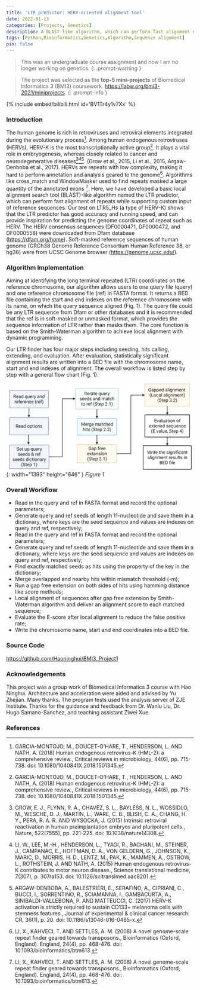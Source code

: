 ```yaml
---
title: 'LTR predictor: HERV-oriented alignment tool'
date: 2022-01-13
categories: [Projects, Genetics]
description: A BLAST-like algorithm, which can perform fast alignment of repeats while supporting custom input of reference sequences.
tags: [Python,Bioinformatics,Genetics,Algorithm,Sequence alignment]
pin: false
---
```


> This was an undergraduate course assignment and now I am no longer working on genetics.
{: .prompt-warning }

> The project was selected as the **top-5 mini-projects** of Biomedical Informatics 3 (BMI3) coursework. <https://labw.org/bmi3-2021/miniprojects>.
{: .prompt-info }


{% include embed/bilibili.html id='BV1Tr4y1v7Xx' %}

### Introduction
The human genome is rich in retroviruses and retroviral elements integrated during the evolutionary process[^f1]. Among human endogenous retroviruses (HERVs), HERV-K is the most transcriptionally active group[^f1]. It plays a vital role in embryogenesis, whereas closely related to cancer and neurodegenerative diseases[^f2][^f3][^f4].  (Grow et al., 2015, Li et al., 2015, Argaw-Denboba et al., 2017). HERVs are repeats with low complexity, making it hard to perform annotation and analysis geared to the genome[^f5]. Algorithms like cross_match and WindowMasker used to find repeats masked a large quantity of the annotated exons [^f5]. Here, we have developed a basic local alignment search tool (BLAST)-like algorithm named the LTR predictor, which can perform fast alignment of repeats while supporting custom input of reference sequences. Our test on LTR5_Hs (a type of HERV-K) shows that the LTR predictor has good accuracy and running speed, and can provide inspiration for predicting the genome coordinates of repeat such as HERV.
The HERV consensus sequences (DF0000471, DF0000472, and DF0000558) were downloaded from Dfam database (<https://dfam.org/home>). Soft-masked reference sequences of human genome (GRCh38 Genome Reference Consortium Human Reference 38, or hg38) were from UCSC Genome browser (<https://genome.ucsc.edu/>).

### Algorithm Implementation
Aiming at identifying the long terminal repeated (LTR) coordinates on the reference chromosome, our algorithm allows users to one query file (query) and one reference chromosome file (ref) in FASTA format. It returns a BED file containing the start and end indexes on the reference chromosome with its name, on which the query sequence aligned (Fig. 1). The query file could be any LTR sequence from Dfam or other databases and it is recommended that the ref is in soft-masked or unmasked format, which provides the sequence information of LTR rather than masks them. The core function is based on the Smith-Waterman algorithm to achieve local alignment with dynamic programming.

Our LTR finder has four major steps including seeding, hits calling, extending, and evaluation. After evaluation, statistically significant alignment results are written into a BED file with the chromosome name, start and end indexes of alignment. The overall workflow is listed step by step with a general flow chart (Fig. 1).


![Fig1](/assets/img/Picture1.png){: width="1393" height="646" }
_Figure 1_

### Overall Workflow
- Read in the query and ref in FASTA format and record the optional parameters;
- Generate query and ref seeds of length 11-nucleotide and save them in a dictionary, where keys are the seed sequence and values are indexes on query and ref, respectively;
- Read in the query and ref in FASTA format and record the optional parameters;
- Generate query and ref seeds of length 11-nucleotide and save them in a dictionary, where keys are the seed sequence and values are indexes on query and ref, respectively;
- Find exactly matched seeds as hits using the property of the key in the dictionary;
- Merge overlapped and nearby hits within mismatch threshold (-m);
- Run a gap free extension on both sides of hits using hamming distance like score methods;
- Local alignment of sequences after gap free extension by Smith-Waterman algorithm and deliver an alignment score to each matched sequence;
- Evaluate the E-score after local alignment to reduce the false positive rate;
- Write the chromosome name, start and end coordinates into a BED file.


### Source Code
<https://github.com/Haoninghui/BMI3_Project1>

### Acknowledgements
This project was a group work of Biomedical Informatics 3 course with Hao Ninghui. Architecture and acceleration were aided and advised by Yu Zhejian. Many thanks.
The program tests used the analysis server of ZJE Institute. Thanks for the guidance and feedback from Dr. Wanlu Liu, Dr. Hugo Samano-Sanchez, and teaching assistant Ziwei Xue.


### References
[^f1]: GARCIA-MONTOJO, M., DOUCET-O'HARE, T., HENDERSON, L. AND NATH, A. (2018) Human endogenous retrovirus-K (HML-2): a comprehensive review., Critical reviews in microbiology, 44(6), pp. 715-738. doi: 10.1080/1040841X.2018.1501345.
[^f2]: GROW, E. J., FLYNN, R. A., CHAVEZ, S. L., BAYLESS, N. L., WOSSIDLO, M., WESCHE, D. J., MARTIN, L., WARE, C. B., BLISH, C. A., CHANG, H. Y., PERA, R. A. R. AND WYSOCKA, J. (2015) Intrinsic retroviral reactivation in human preimplantation embryos and pluripotent cells., Nature, 522(7555), pp. 221-225. doi: 10.1038/nature14308.
[^f3]: LI, W., LEE, M.-H., HENDERSON, L., TYAGI, R., BACHANI, M., STEINER, J., CAMPANAC, E., HOFFMAN, D. A., VON GELDERN, G., JOHNSON, K., MARIC, D., MORRIS, H. D., LENTZ, M., PAK, K., MAMMEN, A., OSTROW, L., ROTHSTEIN, J. AND NATH, A. (2015) Human endogenous retrovirus-K contributes to motor neuron disease., Science translational medicine, 7(307), p. 307ra153. doi: 10.1126/scitranslmed.aac8201.
[^f4]: ARGAW-DENBOBA, A., BALESTRIERI, E., SERAFINO, A., CIPRIANI, C., BUCCI, I., SORRENTINO, R., SCIAMANNA, I., GAMBACURTA, A., SINIBALDI-VALLEBONA, P. AND MATTEUCCI, C. (2017) HERV-K activation is strictly required to sustain CD133+ melanoma cells with  stemness features., Journal of experimental & clinical cancer research: CR, 36(1), p. 20. doi: 10.1186/s13046-016-0485-x.
[^f5]: LI, X., KAHVECI, T. AND SETTLES, A. M. (2008) A novel genome-scale repeat finder geared towards transposons., Bioinformatics (Oxford, England). England, 24(4), pp. 468-476. doi: 10.1093/bioinformatics/btm613.
